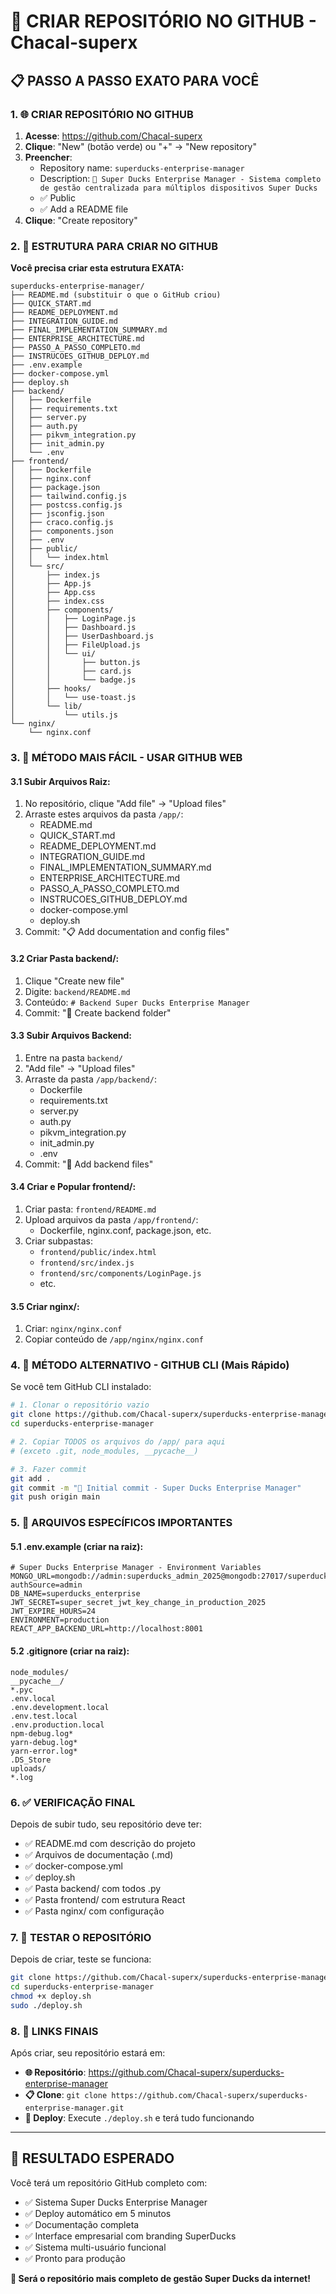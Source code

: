 # 🚀 CRIAR REPOSITÓRIO NO GITHUB - Chacal-superx

## 📋 **PASSO A PASSO EXATO PARA VOCÊ**

### **1. 🌐 CRIAR REPOSITÓRIO NO GITHUB**

1. **Acesse**: https://github.com/Chacal-superx
2. **Clique**: "New" (botão verde) ou "+" → "New repository"
3. **Preencher**:
   - Repository name: `superducks-enterprise-manager`
   - Description: `🚀 Super Ducks Enterprise Manager - Sistema completo de gestão centralizada para múltiplos dispositivos Super Ducks`
   - ✅ Public
   - ✅ Add a README file
4. **Clique**: "Create repository"

### **2. 📁 ESTRUTURA PARA CRIAR NO GITHUB**

**Você precisa criar esta estrutura EXATA:**

```
superducks-enterprise-manager/
├── README.md (substituir o que o GitHub criou)
├── QUICK_START.md
├── README_DEPLOYMENT.md
├── INTEGRATION_GUIDE.md
├── FINAL_IMPLEMENTATION_SUMMARY.md
├── ENTERPRISE_ARCHITECTURE.md
├── PASSO_A_PASSO_COMPLETO.md
├── INSTRUCOES_GITHUB_DEPLOY.md
├── .env.example
├── docker-compose.yml
├── deploy.sh
├── backend/
│   ├── Dockerfile
│   ├── requirements.txt
│   ├── server.py
│   ├── auth.py
│   ├── pikvm_integration.py
│   ├── init_admin.py
│   └── .env
├── frontend/
│   ├── Dockerfile
│   ├── nginx.conf
│   ├── package.json
│   ├── tailwind.config.js
│   ├── postcss.config.js
│   ├── jsconfig.json
│   ├── craco.config.js
│   ├── components.json
│   ├── .env
│   ├── public/
│   │   └── index.html
│   └── src/
│       ├── index.js
│       ├── App.js
│       ├── App.css
│       ├── index.css
│       ├── components/
│       │   ├── LoginPage.js
│       │   ├── Dashboard.js
│       │   ├── UserDashboard.js
│       │   ├── FileUpload.js
│       │   └── ui/
│       │       ├── button.js
│       │       ├── card.js
│       │       └── badge.js
│       ├── hooks/
│       │   └── use-toast.js
│       └── lib/
│           └── utils.js
└── nginx/
    └── nginx.conf
```

### **3. 🔄 MÉTODO MAIS FÁCIL - USAR GITHUB WEB**

#### **3.1 Subir Arquivos Raiz:**
1. No repositório, clique "Add file" → "Upload files"
2. Arraste estes arquivos da pasta `/app/`:
   - README.md
   - QUICK_START.md
   - README_DEPLOYMENT.md
   - INTEGRATION_GUIDE.md
   - FINAL_IMPLEMENTATION_SUMMARY.md
   - ENTERPRISE_ARCHITECTURE.md
   - PASSO_A_PASSO_COMPLETO.md
   - INSTRUCOES_GITHUB_DEPLOY.md
   - docker-compose.yml
   - deploy.sh
3. Commit: "📋 Add documentation and config files"

#### **3.2 Criar Pasta backend/:**
1. Clique "Create new file"
2. Digite: `backend/README.md`
3. Conteúdo: `# Backend Super Ducks Enterprise Manager`
4. Commit: "📁 Create backend folder"

#### **3.3 Subir Arquivos Backend:**
1. Entre na pasta `backend/`
2. "Add file" → "Upload files"
3. Arraste da pasta `/app/backend/`:
   - Dockerfile
   - requirements.txt
   - server.py
   - auth.py
   - pikvm_integration.py
   - init_admin.py
   - .env
4. Commit: "🔧 Add backend files"

#### **3.4 Criar e Popular frontend/:**
1. Criar pasta: `frontend/README.md`
2. Upload arquivos da pasta `/app/frontend/`:
   - Dockerfile, nginx.conf, package.json, etc.
3. Criar subpastas:
   - `frontend/public/index.html`
   - `frontend/src/index.js`
   - `frontend/src/components/LoginPage.js`
   - etc.

#### **3.5 Criar nginx/:**
1. Criar: `nginx/nginx.conf`
2. Copiar conteúdo de `/app/nginx/nginx.conf`

### **4. 🚀 MÉTODO ALTERNATIVO - GITHUB CLI (Mais Rápido)**

Se você tem GitHub CLI instalado:

```bash
# 1. Clonar o repositório vazio
git clone https://github.com/Chacal-superx/superducks-enterprise-manager.git
cd superducks-enterprise-manager

# 2. Copiar TODOS os arquivos do /app/ para aqui
# (exceto .git, node_modules, __pycache__)

# 3. Fazer commit
git add .
git commit -m "🚀 Initial commit - Super Ducks Enterprise Manager"
git push origin main
```

### **5. 📝 ARQUIVOS ESPECÍFICOS IMPORTANTES**

#### **5.1 .env.example** (criar na raiz):
```env
# Super Ducks Enterprise Manager - Environment Variables
MONGO_URL=mongodb://admin:superducks_admin_2025@mongodb:27017/superducks_enterprise?authSource=admin
DB_NAME=superducks_enterprise
JWT_SECRET=super_secret_jwt_key_change_in_production_2025
JWT_EXPIRE_HOURS=24
ENVIRONMENT=production
REACT_APP_BACKEND_URL=http://localhost:8001
```

#### **5.2 .gitignore** (criar na raiz):
```
node_modules/
__pycache__/
*.pyc
.env.local
.env.development.local
.env.test.local
.env.production.local
npm-debug.log*
yarn-debug.log*
yarn-error.log*
.DS_Store
uploads/
*.log
```

### **6. ✅ VERIFICAÇÃO FINAL**

Depois de subir tudo, seu repositório deve ter:
- ✅ README.md com descrição do projeto
- ✅ Arquivos de documentação (.md)
- ✅ docker-compose.yml
- ✅ deploy.sh
- ✅ Pasta backend/ com todos .py
- ✅ Pasta frontend/ com estrutura React
- ✅ Pasta nginx/ com configuração

### **7. 🎯 TESTAR O REPOSITÓRIO**

Depois de criar, teste se funciona:

```bash
git clone https://github.com/Chacal-superx/superducks-enterprise-manager.git
cd superducks-enterprise-manager
chmod +x deploy.sh
sudo ./deploy.sh
```

### **8. 📱 LINKS FINAIS**

Após criar, seu repositório estará em:
- **🌐 Repositório**: https://github.com/Chacal-superx/superducks-enterprise-manager
- **📋 Clone**: `git clone https://github.com/Chacal-superx/superducks-enterprise-manager.git`
- **🚀 Deploy**: Execute `./deploy.sh` e terá tudo funcionando

---

## 🎉 **RESULTADO ESPERADO**

Você terá um repositório GitHub completo com:
- ✅ Sistema Super Ducks Enterprise Manager
- ✅ Deploy automático em 5 minutos
- ✅ Documentação completa
- ✅ Interface empresarial com branding SuperDucks
- ✅ Sistema multi-usuário funcional
- ✅ Pronto para produção

**🚀 Será o repositório mais completo de gestão Super Ducks da internet!**